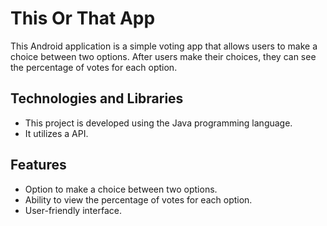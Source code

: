 # This Or That App

This Android application is a simple voting app that allows users to make a choice between two options. After users make their choices, they can see the percentage of votes for each option.

## Technologies and Libraries

- This project is developed using the Java programming language.
- It utilizes a API.

## Features

- Option to make a choice between two options.
- Ability to view the percentage of votes for each option.
- User-friendly interface.
